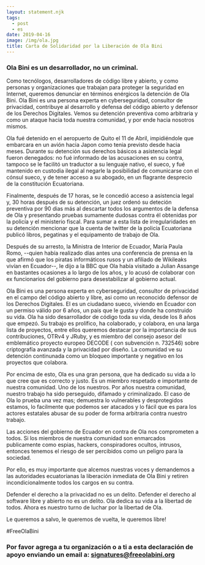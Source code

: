 ```yaml
---
layout: statement.njk
tags:
  - post
  - es
date: 2019-04-16
image: /img/ola.jpg
title: Carta de Solidaridad por la Liberación de Ola Bini
---
```


### Ola Bini es un desarrollador, no un criminal.

Como tecnólogos, desarrolladores de código libre y abierto, y como personas y organizaciones que trabajan para proteger la seguridad en Internet, queremos  denunciar en términos enérgicos la detención de Ola Bini. Ola Bini es una persona experta en cyberseguridad, consultor de privacidad, contribuye al desarrollo y defensa del código abierto y defensor de los Derechos Digitales. Vemos su detención preventiva como arbitraria y como un ataque hacia toda nuestra comunidad, y por ende hacia nosotros mismos. 


Ola fué detenido en el aeropuerto de Quito el 11 de Abril, impidiéndole que embarcara en un avión hacia Japon como tenia previsto desde hacia meses. Durante su detención sus derechos básicos a asistencia legal fueron denegados: no fué informado de las acusaciones en su contra, tampoco se le  facilitó un traductor a su lenguaje nativo, el sueco, y fué mantenido en custodia ilegal al negarle la posibilidad de comunicarse con el cónsul sueco, y de tener acceso a su abogado, en un flagrante desprecio de la constitución Ecuatoriana.

Finalmente, después de 17 horas,  se le concedió acceso a asistencia legal y, 30 horas después de su detención, un juez ordenó su deteción preventiva por 90 dias más al descartar todos los argumentos de la defensa de Ola y presentando pruebas sumamente dudosas contra él obtenidas por la policía y el ministerio fiscal. Para sumar a esta lista de irregularidades en su detención mencionar que la cuenta de twitter de la policia Ecuatoriana publicó libros, pegatinas y el equipamento de trabajo de Ola. 


Después de su arresto, la Ministra de Interior de Ecuador, María Paula Romo, --quien había realizado días antes una conferencia de prensa en la que afirmó que los piratas informáticos rusos y un afiliado de Wikileaks vivían en Ecuador--, le dijo a la BBC que Ola había visitado a Julian Assange en bastantes ocasiones a lo largo de los años, y lo acusó de colaborar con ex funcionarios del gobierno para desestabilizar al gobierno actual.

Ola Bini es una persona experta en cyberseguridad, consultor de privacidad en el campo del código abierto y libre, asi como un reconocido defensor de los Derechos Digitales. El es un ciudadano sueco, viviendo en Ecuador con un permiso válido por 6 años, un pais que le gusta y donde ha construido su vida.  Ola ha sido desarrollador de código toda su vida, desde los 8 años que empezó.  Su trabajo es prolífico, ha colaborado, y colabora, en una larga lista de proyectos, entre ellos queremos destacar por la importancia de sus contribuciones, OTRv4 y JRuby, y es miembro del consejo asesor del  emblemático proyecto europeo DECODE ( con subvención n. 732546) sobre criptografía avanzada y la privacidad por diseño.  La comunidad ve su detención continunada como un bloqueo importante y negativo en los proyectos que colabora.

Por encima de esto, Ola es una gran persona, que ha dedicado su vida a lo que cree que es correcto y justo. Es un miembro respetado e importante de nuestra comunidad. Uno de los nuestros. Por años nuestra comunidad, nuestro trabajo ha sido perseguido, difamado y criminalizado.  El caso de Ola lo prueba una vez mas; demuestra lo vulnerables y desprotegidos estamos,  lo facilmente que podemos ser atacados y lo fácil que es para los actores estatales abusar de su poder de forma arbitraria contra nuestro trabajo.

Las acciones del gobierno de Ecuador en contra de Ola nos comprometen a todos. Si los miembros de nuestra comunidad son enmarcados publicamente como espias, hackers, conspiradores ocultos, intrusos, entonces tenemos el riesgo de ser percibidos como un peligro para la sociedad.

Por ello, es muy importante que alcemos nuestras voces y demandemos a las autoridades ecuatorianas la liberación inmediata de Ola Bini y retiren incondicionalmente todos los cargos en su contra.

Defender el derecho a la privacidad no es un delito. Defender el derecho al software libre y abierto no es un delito. Ola dedica su vida a la libertad de todos. Ahora es nuestro turno de luchar por la libertad de Ola.

Le queremos a salvo, le queremos de vuelta, le queremos libre! 

#FreeOlaBini

### Por favor agrega a tu organización o a ti a esta declaración de apoyo enviando un email a: <a href="mailto:signatures@freeolabini.org">signatures&#64;freeolabini.org</a>

